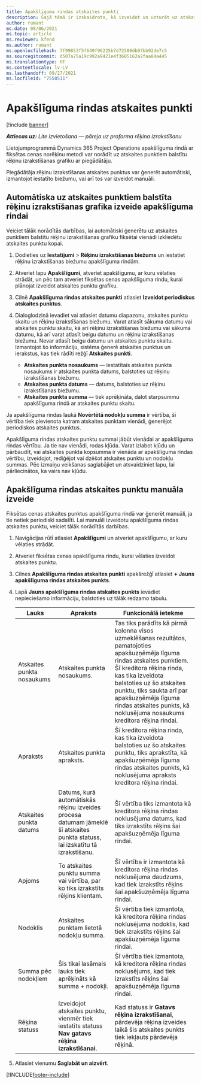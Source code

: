 ```yaml
---
title: Apakšlīguma rindas atskaites punkti
description: Šajā tēmā ir izskaidrots, kā izveidot un uzturēt uz atskaites punktiem balstītu rēķinu izrakstīšanas grafiku apakšlīgumam ar piegādātāju.
author: rumant
ms.date: 08/06/2021
ms.topic: article
ms.reviewer: kfend
ms.author: rumant
ms.openlocfilehash: 7f99853f5f649f96225b7d72580db97bb92de7c5
ms.sourcegitcommit: d507a75a19c992a9421e4f3605162a2faa84a445
ms.translationtype: HT
ms.contentlocale: lv-LV
ms.lasthandoff: 09/27/2021
ms.locfileid: "7558511"
---
```

# <a name="subcontract-line-milestones"></a>Apakšlīguma rindas atskaites punkti

[!include [banner](../../includes/dataverse-preview.md)]

_**Attiecas uz:** Lite izvietošana — pāreja uz proforma rēķina izrakstīšanu_

Lietojumprogrammā Dynamics 365 Project Operations apakšlīguma rindā ar fiksētas cenas norēķinu metodi var norādīt uz atskaites punktiem balstītu rēķinu izrakstīšanas grafiku ar piegādātāju.

Piegādātāja rēķinu izrakstīšanas atskaites punktus var ģenerēt automātiski, izmantojot iestatīto biežumu, vai arī tos var izveidot manuāli.

## <a name="automatically-create-a-milestone-based-invoice-schedule-for-a-subcontract-line"></a>Automātiska uz atskaites punktiem balstīta rēķinu izrakstīšanas grafika izveide apakšlīguma rindai

Veiciet tālāk norādītās darbības, lai automātiski ģenerētu uz atskaites punktiem balstītu rēķinu izrakstīšanas grafiku fiksētai vienādi izkliedētu atskaites punktu kopai.

1. Dodieties uz **Iestatījumi** > **Rēķinu izrakstīšanas biežums** un iestatiet rēķinu izrakstīšanas biežumu apakšlīguma rindām.
2. Atveriet lapu **Apakšlīgumi**, atveriet apakšlīgumu, ar kuru vēlaties strādāt, un pēc tam atveriet fiksētas cenas apakšlīguma rindu, kurai plānojat izveidot atskaites punktu grafiku.
3. Cilnē **Apakšlīguma rindas atskaites punkti** atlasiet **Izveidot periodiskus atskaites punktus**.
4. Dialoglodziņā ievadiet vai atlasiet datumu diapazonu, atskaites punktu skaitu un rēķinu izrakstīšanas biežumu. Varat atlasīt sākuma datumu vai atskaites punktu skaitu, kā arī rēķinu izrakstīšanas biežumu vai sākuma datumu, kā arī varat atlasīt beigu datumu un rēķinu izrakstīšanas biežumu. Nevar atlasīt beigu datumu un atskaites punktu skaitu.
Izmantojot šo informāciju, sistēma ģenerē atskaites punktus un ierakstus, kas tiek rādīti režģī **Atskaites punkti**.

   - **Atskaites punkta nosaukums** — iestatītais atskaites punkta nosaukums ir atskaites punkta datums, balstoties uz rēķinu izrakstīšanas biežumu.
   - **Atskaites punkta datums** — datums, balstoties uz rēķinu izrakstīšanas biežumu.
   - **Atskaites punkta summa** — tiek aprēķināta, dalot starpsummu apakšlīguma rindā ar atskaites punktu skaitu.

Ja apakšlīguma rindas laukā **Novērtētā nodokļu summa** ir vērtība, šī vērtība tiek pievienota katram atskaites punktam vienādi, ģenerējot periodiskos atskaites punktus.

Apakšlīguma rindas atskaites punktu summai jābūt vienādai ar apakšlīguma rindas vērtību. Ja tie nav vienādi, rodas kļūda. Varat izlabot kļūdu un pārbaudīt, vai atskaites punkta kopsumma ir vienāda ar apakšlīguma rindas vērtību, izveidojot, rediģējot vai dzēšot atskaites punktu un nodokļu summas. Pēc izmaiņu veikšanas saglabājiet un atsvaidziniet lapu, lai pārliecinātos, ka vairs nav kļūdu.

## <a name="manually-create-subcontract-line-milestones"></a>Apakšlīguma rindas atskaites punktu manuāla izveide

Fiksētas cenas atskaites punktus apakšlīguma rindā var ģenerēt manuāli, ja tie netiek periodiski sadalīti. Lai manuāli izveidotu apakšlīguma rindas atskaites punktu, veiciet tālāk norādītās darbības.

1. Navigācijas rūtī atlasiet **Apakšlīgumi** un atveriet apakšlīgumu, ar kuru vēlaties strādāt.
2. Atveriet fiksētas cenas apakšlīguma rindu, kurai vēlaties izveidot atskaites punktu.
3. Cilnes **Apakšlīguma rindas atskaites punkti** apakšrežģī atlasiet **+ Jauns apakšlīguma rindas atskaites punkts**.
4. Lapā **Jauns apakšlīguma rindas atskaites punkts** ievadiet nepieciešamo informāciju, balstoties uz tālāk redzamo tabulu.

    | Lauks | Apraksts |Funkcionālā ietekme|
    | --- | --- |----------------------|
    | Atskaites punkta nosaukums | Atskaites punkta nosaukums. |Tas tiks parādīts kā pirmā kolonna visos uzmeklēšanas rezultātos, pamatojoties apakšuzņēmēja līguma rindas atskaites punktiem. Šī kreditora rēķina rinda, kas tika izveidota balstoties uz šo atskaites punktu, tiks saukta arī par apakšuzņēmēja līguma rindas atskaites punkts, kā noklusējuma nosaukums kreditora rēķina rindai.|
    | Apraksts | Atskaites punkta apraksts. |Šī kreditora rēķina rinda, kas tika izveidota balstoties uz šo atskaites punktu, tiks aprakstīta, kā apakšuzņēmēja līguma rindas atskaites punkts, kā noklusējuma apraksts kreditora rēķina rindai.|
    | Atskaites punkta datums | Datums, kurā automātiskās rēķinu izveides procesa datumam jāmeklē šī atskaites punkta statuss, lai izskatītu tā izrakstīšanu.| Šī vērtība tiks izmantota kā kreditora rēķina rindas noklusējuma datums, kad tiks izrakstīts rēķins šai apakšuzņēmēja līguma rindai. |
    | Apjoms | To atskaites punktu summa vai vērtība, par ko tiks izrakstīts rēķins klientam. |Šī vērtība ir izmantota kā kreditora rēķina rindas noklusējuma daudzums, kad tiek izrakstīts rēķins šai apakšuzņēmēja līguma rindai. |
    | Nodoklis | Atskaites punktam lietotā nodokļu summa.| Šī vērtība tiek izmantota, kā kreditora rēķina rindas noklusējuma nodoklis, kad tiek izrakstīts rēķins šai apakšuzņēmēja līguma rindai. |
    | Summa pēc nodokļiem | Šis tikai lasāmais lauks tiek aprēķināts kā summa + nodokļi.|Šī vērtība tiek izmantota, kā kreditora rēķina rindas noklusējums, kad tiek izrakstīts rēķins šai apakšuzņēmēja līguma rindai. |
    | Rēķina statuss | Izveidojot atskaites punktu, vienmēr tiek iestatīts statuss **Nav gatavs rēķina izrakstīšanai**.|  Kad statuss ir **Gatavs rēķina izrakstīšanai**, pārdevēja rēķina izveides laikā šis atskaites punkts tiek iekļauts pārdevēja rēķinā. |

5. Atlasiet vienumu **Saglabāt un aizvērt**.


[!INCLUDE[footer-include](../../includes/footer-banner.md)]
